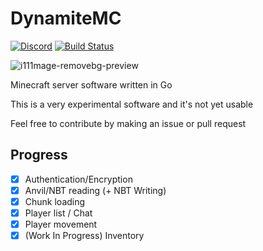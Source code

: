 # DynamiteMC
[![Discord](https://img.shields.io/discord/1141080135878070362?logo=discord)](https://discord.gg/5Yz2dR4pQj) [![Build Status](https://img.shields.io/endpoint.svg?url=https%3A%2F%2Factions-badge.atrox.dev%2Foq-x%2FGoCraft%2Fbadge%3Fref%3Dmain&style=flat)](https://actions-badge.atrox.dev/oq-x/GoCraft/goto?ref=main)

![i111mage-removebg-preview](https://github.com/DynamiteMC/Dynamite/assets/84847714/299c803e-ff30-46fb-ba56-a752e365307d)


Minecraft server software written in Go

This is a very experimental software and it's not yet usable

Feel free to contribute by making an issue or pull request

## Progress
- [x] Authentication/Encryption
- [x] Anvil/NBT reading (+ NBT Writing) 
- [x] Chunk loading
- [x] Player list / Chat
- [x] Player movement  
- [x] (Work In Progress) Inventory
